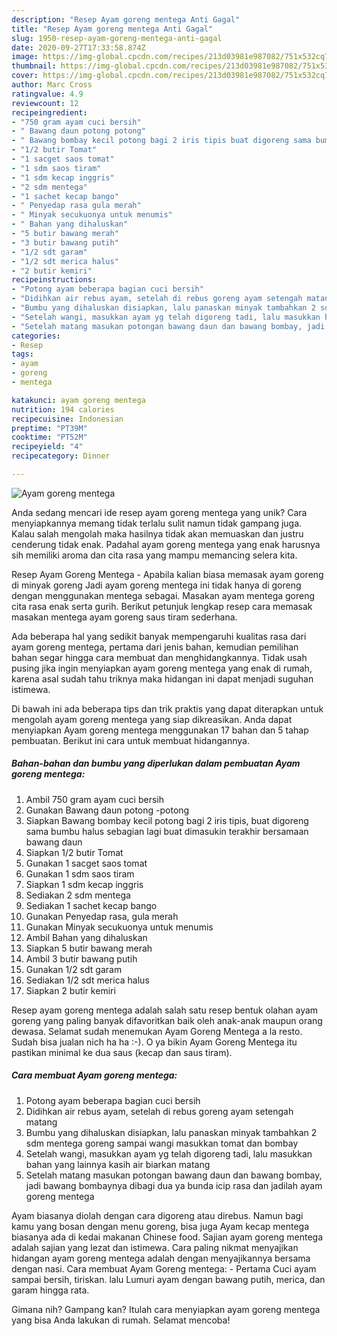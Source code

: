 ```yaml
---
description: "Resep Ayam goreng mentega Anti Gagal"
title: "Resep Ayam goreng mentega Anti Gagal"
slug: 1950-resep-ayam-goreng-mentega-anti-gagal
date: 2020-09-27T17:33:58.874Z
image: https://img-global.cpcdn.com/recipes/213d03981e987082/751x532cq70/ayam-goreng-mentega-foto-resep-utama.jpg
thumbnail: https://img-global.cpcdn.com/recipes/213d03981e987082/751x532cq70/ayam-goreng-mentega-foto-resep-utama.jpg
cover: https://img-global.cpcdn.com/recipes/213d03981e987082/751x532cq70/ayam-goreng-mentega-foto-resep-utama.jpg
author: Marc Cross
ratingvalue: 4.9
reviewcount: 12
recipeingredient:
- "750 gram ayam cuci bersih"
- " Bawang daun potong potong"
- " Bawang bombay kecil potong bagi 2 iris tipis buat digoreng sama bumbu halus sebagian lagi buat dimasukin terakhir bersamaan bawang daun"
- "1/2 butir Tomat"
- "1 sacget saos tomat"
- "1 sdm saos tiram"
- "1 sdm kecap inggris"
- "2 sdm mentega"
- "1 sachet kecap bango"
- " Penyedap rasa gula merah"
- " Minyak secukuonya untuk menumis"
- " Bahan yang dihaluskan"
- "5 butir bawang merah"
- "3 butir bawang putih"
- "1/2 sdt garam"
- "1/2 sdt merica halus"
- "2 butir kemiri"
recipeinstructions:
- "Potong ayam beberapa bagian cuci bersih"
- "Didihkan air rebus ayam, setelah di rebus goreng ayam setengah matang"
- "Bumbu yang dihaluskan disiapkan, lalu panaskan minyak tambahkan 2 sdm mentega goreng sampai wangi masukkan tomat dan bombay"
- "Setelah wangi, masukkan ayam yg telah digoreng tadi, lalu masukkan bahan yang lainnya kasih air biarkan matang"
- "Setelah matang masukan potongan bawang daun dan bawang bombay, jadi bawang bombaynya dibagi dua ya bunda icip rasa dan jadilah ayam goreng mentega"
categories:
- Resep
tags:
- ayam
- goreng
- mentega

katakunci: ayam goreng mentega 
nutrition: 194 calories
recipecuisine: Indonesian
preptime: "PT39M"
cooktime: "PT52M"
recipeyield: "4"
recipecategory: Dinner

---
```



![Ayam goreng mentega](https://img-global.cpcdn.com/recipes/213d03981e987082/751x532cq70/ayam-goreng-mentega-foto-resep-utama.jpg)

Anda sedang mencari ide resep ayam goreng mentega yang unik? Cara menyiapkannya memang tidak terlalu sulit namun tidak gampang juga. Kalau salah mengolah maka hasilnya tidak akan memuaskan dan justru cenderung tidak enak. Padahal ayam goreng mentega yang enak harusnya sih memiliki aroma dan cita rasa yang mampu memancing selera kita.

Resep Ayam Goreng Mentega - Apabila kalian biasa memasak ayam goreng di minyak goreng Jadi ayam goreng mentega ini tidak hanya di goreng dengan menggunakan mentega sebagai. Masakan ayam mentega goreng cita rasa enak serta gurih. Berikut petunjuk lengkap resep cara memasak masakan mentega ayam goreng saus tiram sederhana.

Ada beberapa hal yang sedikit banyak mempengaruhi kualitas rasa dari ayam goreng mentega, pertama dari jenis bahan, kemudian pemilihan bahan segar hingga cara membuat dan menghidangkannya. Tidak usah pusing jika ingin menyiapkan ayam goreng mentega yang enak di rumah, karena asal sudah tahu triknya maka hidangan ini dapat menjadi suguhan istimewa.


Di bawah ini ada beberapa tips dan trik praktis yang dapat diterapkan untuk mengolah ayam goreng mentega yang siap dikreasikan. Anda dapat menyiapkan Ayam goreng mentega menggunakan 17 bahan dan 5 tahap pembuatan. Berikut ini cara untuk membuat hidangannya.

<!--inarticleads1-->

##### Bahan-bahan dan bumbu yang diperlukan dalam pembuatan Ayam goreng mentega:

1. Ambil 750 gram ayam cuci bersih
1. Gunakan  Bawang daun potong -potong
1. Siapkan  Bawang bombay kecil potong bagi 2 iris tipis, buat digoreng sama bumbu halus sebagian lagi buat dimasukin terakhir bersamaan bawang daun
1. Siapkan 1/2 butir Tomat
1. Gunakan 1 sacget saos tomat
1. Gunakan 1 sdm saos tiram
1. Siapkan 1 sdm kecap inggris
1. Sediakan 2 sdm mentega
1. Sediakan 1 sachet kecap bango
1. Gunakan  Penyedap rasa, gula merah
1. Gunakan  Minyak secukuonya untuk menumis
1. Ambil  Bahan yang dihaluskan
1. Siapkan 5 butir bawang merah
1. Ambil 3 butir bawang putih
1. Gunakan 1/2 sdt garam
1. Sediakan 1/2 sdt merica halus
1. Siapkan 2 butir kemiri


Resep ayam goreng mentega adalah salah satu resep bentuk olahan ayam goreng yang paling banyak difavoritkan baik oleh anak-anak maupun orang dewasa. Selamat sudah menemukan Ayam Goreng Mentega a la resto. Sudah bisa jualan nich ha ha :-). O ya bikin Ayam Goreng Mentega itu pastikan minimal ke dua saus (kecap dan saus tiram). 

<!--inarticleads2-->

##### Cara membuat Ayam goreng mentega:

1. Potong ayam beberapa bagian cuci bersih
1. Didihkan air rebus ayam, setelah di rebus goreng ayam setengah matang
1. Bumbu yang dihaluskan disiapkan, lalu panaskan minyak tambahkan 2 sdm mentega goreng sampai wangi masukkan tomat dan bombay
1. Setelah wangi, masukkan ayam yg telah digoreng tadi, lalu masukkan bahan yang lainnya kasih air biarkan matang
1. Setelah matang masukan potongan bawang daun dan bawang bombay, jadi bawang bombaynya dibagi dua ya bunda icip rasa dan jadilah ayam goreng mentega


Ayam biasanya diolah dengan cara digoreng atau direbus. Namun bagi kamu yang bosan dengan menu goreng, bisa juga Ayam kecap mentega biasanya ada di kedai makanan Chinese food. Sajian ayam goreng mentega adalah sajian yang lezat dan istimewa. Cara paling nikmat menyajikan hidangan ayam goreng mentega adalah dengan menyajikannya bersama dengan nasi. Cara membuat Ayam Goreng mentega: - Pertama Cuci ayam sampai bersih, tiriskan. lalu Lumuri ayam dengan bawang putih, merica, dan garam hingga rata. 

Gimana nih? Gampang kan? Itulah cara menyiapkan ayam goreng mentega yang bisa Anda lakukan di rumah. Selamat mencoba!
